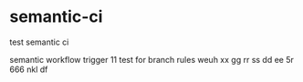 # semantic-ci

test semantic ci

semantic workflow trigger
11
test for branch rules
weuh
xx
gg
rr
ss
dd
ee
5r
666
 nkl
df
